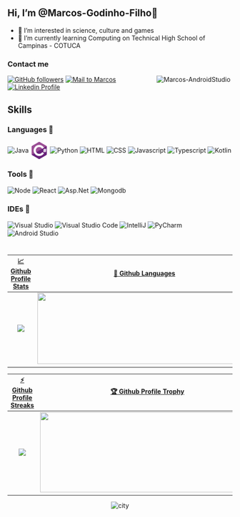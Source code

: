 ## Hi, I’m @Marcos-Godinho-Filho👋


- 👀 I’m interested in science, culture and games
- 🌱 I’m currently learning Computing on Technical High School of Campinas - COTUCA

<!---
Marcos-Godinho-Filho/Marcos-Godinho-Filho is a ✨ special ✨ repository because its `README.md` (this file) appears on your GitHub profile.
You can click the Preview link to take a look at your changes.
--->

### Contact me

<img src="https://user-images.githubusercontent.com/113925560/192182516-3ef83a7a-f11c-4cb6-8f47-aab224549002.png" align=
"right" alt="Marcos-AndroidStudio" width="170">

[<img alt="GitHub followers" src="https://img.shields.io/github/followers/Marcos-Godinho-Filho?label=Follow&style=social" height="22" title="Follow me"/>][github]
[<img alt="Mail to Marcos" src="https://img.shields.io/badge/-Gmail-c14438?style=flat&logo=Gmail&logoColor=white" height="22" title="mcvsk.filho@gmail.com" />][email]
[<img alt="Linkedin Profile" src="https://img.shields.io/badge/-LinkedIn-0077B5?style=flat-square&logo=linkedin&link=https://www.linkedin.com/in/marcos-godinho-filho-78b533256/" height="22" title="marcos-godinho-filho" />][linkedin] 

[github]: https://github.com/Marcos-Godinho-Filho
[email]: mailto:mcvsk.filho@gmail.com
[linkedin]:https://www.linkedin.com/in/marcos-godinho-filho-78b533256/

## Skills

### Languages 👾

<div style="display: inline_block"> 

  <img align="center" alt="Java" width="40" src="https://cdn.jsdelivr.net/gh/devicons/devicon/icons/java/java-original-wordmark.svg">
  <img align="center" alt="CSharp" width="40" src="https://raw.githubusercontent.com/devicons/devicon/master/icons/csharp/csharp-original.svg">
  <img align="center" alt="Python" width="40" src="https://img.icons8.com/?size=1x&id=l75OEUJkPAk4&format=png">
  <img align="center" alt="HTML" width="40" src="https://cdn.jsdelivr.net/gh/devicons/devicon/icons/html5/html5-original.svg">
  <img align="center" alt="CSS" width="40" src="https://cdn.jsdelivr.net/gh/devicons/devicon/icons/css3/css3-original.svg">
  <img align="center" alt="Javascript" width="40" src="https://img.icons8.com/color/240/000000/javascript.png">
  <img align="center" alt="Typescript" width="40" src="https://img.icons8.com/?size=1x&id=uJM6fQYqDaZK&format=png">
  <img align="center" alt="Kotlin" width="40" src="https://img.icons8.com/?size=256&id=ZoxjA0jZDdFZ&format=png">
 
</div>

### Tools 🔧

<div style="display: inline_block"> 
  <img align="center" alt="Node" width="40" src="https://img.icons8.com/color/240/000000/nodejs.png">
  <img align="center" alt="React" width="40" src="https://img.icons8.com/?size=512&id=bzf0DqjXFHIW&format=png">
  <img align="center" alt="Asp.Net" width="40" src="https://github.com/Marcos-Godinho-Filho/Marcos-Godinho-Filho/assets/113925560/c6b17e1f-e6ca-499f-a070-5451ead4af9b">
  <img align="center" alt="Mongodb" width="40" src="https://img.icons8.com/?size=1x&id=nn5BRPhPpKAT&format=png">
</div>

### IDEs 🚀

<div style="display: inline_block">
 <img align="center" alt="Visual Studio" width="40" src="https://img.icons8.com/?size=1x&id=y7WGoWNuIWac&format=png">
 <img align="center" alt="Visual Studio Code" width="40" src="https://img.icons8.com/?size=1x&id=9OGIyU8hrxW5&format=png">
 <img align="center" alt="IntelliJ" width="40" src="https://img.icons8.com/?size=1x&id=61466&format=png">
 <img align="center" alt="PyCharm" width="35" src="https://uxwing.com/wp-content/themes/uxwing/download/brands-and-social-media/pycharm-icon.png">
 <img align="center" alt="Android Studio" width="35" src="https://img.icons8.com/?size=256&id=04OFrkjznvcd&format=png" >
<div/>
  
#

| [📈 Github Profile Stats](https://github.com/Marcos-Godinho-Filho/github-readme-stats#github-stats-card) | [📓 Github Languages](https://github.com/Marcos-Godinho-Filho/github-readme-stats#top-languages-card) |
| :---: | :---: |
| <img height="180" src="https://github-readme-stats.vercel.app/api?username=Marcos-Godinho-Filho&show_icons=true&theme=radical" /> | <img height="160" width="480"  src="https://github-readme-stats.vercel.app/api/top-langs/?username=Marcos-Godinho-Filho&theme=radical&layout=compact" />  |

| [⚡️ Github Profile Streaks](https://github.com/DenverCoder1/github-readme-streak-stats#github-readme-streak-stats) | [🏆 Github Profile Trophy](https://github.com/ryo-ma/github-profile-trophy#github-profile-trophy)
| :---: | :---: |
| <img height="180" src="https://github-readme-streak-stats.herokuapp.com?user=Marcos-Godinho-Filho&theme=radical&date_format=M%20j%5B%2C%20Y%5D&ring=DD0000&currStreakNum=DDC900&fire=DD0000&currStreakLabel=DDC900&sideLabels=00DDD6" /> | <img height="180" width="480" src="https://github-profile-trophy.vercel.app/?username=Marcos-Godinho-Filho&theme=radical&row=2&column=5&margin-w=30&margin-h=30&rank=SECRET,SSS,SS,S,AAA,AA,A,B,C" /> |

<div align="center">
  
![city](https://user-images.githubusercontent.com/113925560/192293401-f674b4d4-b0f6-4561-a18d-1c542cc65506.gif)

</div>
